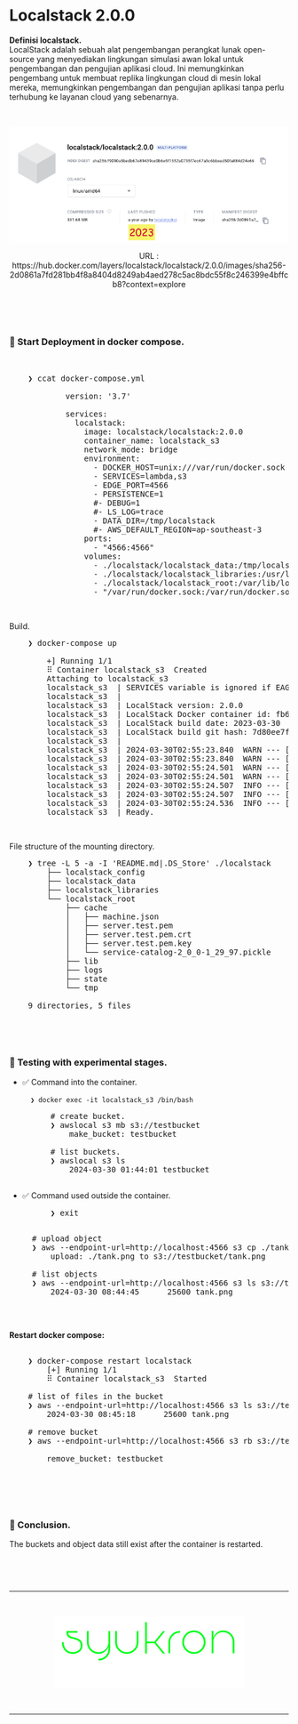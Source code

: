 # Localstack 2.0.0


**Definisi localstack.** <br />
LocalStack adalah sebuah alat pengembangan perangkat lunak open-source yang menyediakan lingkungan simulasi awan lokal untuk pengembangan dan pengujian aplikasi cloud. Ini memungkinkan pengembang untuk membuat replika lingkungan cloud di mesin lokal mereka, memungkinkan pengembangan dan pengujian aplikasi tanpa perlu terhubung ke layanan cloud yang sebenarnya.

&nbsp;

<div align="center">
    <img src="./gambar-petunjuk/ss_localstack_2.0.0_dockerhub.png" alt="ss_localstack_2.0.0_dockerhub" style="display: block; margin: 0 auto;">
    <p align="center">URL : https://hub.docker.com/layers/localstack/localstack/2.0.0/images/sha256-2d0861a7fd281bb4f8a8404d8249ab4aed278c5ac8bdc55f8c246399e4bffcb8?context=explore</p>
</div> 

&nbsp;

&nbsp;

### &#x1F530; Start Deployment in docker compose.

&nbsp;

<pre>
    ❯ ccat docker-compose.yml

            version: '3.7'
            
            services:
              localstack:
                image: localstack/localstack:2.0.0
                container_name: localstack_s3
                network_mode: bridge
                environment:
                  - DOCKER_HOST=unix:///var/run/docker.sock
                  - SERVICES=lambda,s3
                  - EDGE_PORT=4566
                  - PERSISTENCE=1
                  #- DEBUG=1
                  #- LS_LOG=trace
                  - DATA_DIR=/tmp/localstack
                  #- AWS_DEFAULT_REGION=ap-southeast-3
                ports:
                  - "4566:4566"
                volumes:
                  - ./localstack/localstack_data:/tmp/localstack
                  - ./localstack/localstack_libraries:/usr/lib/localstack    # static third-party packages installed into the container images
                  - ./localstack/localstack_root:/var/lib/localstack         # the LocalStack volume directory root
                  - "/var/run/docker.sock:/var/run/docker.sock"
</pre>

&nbsp;

Build.
<pre>
    ❯ docker-compose up

        +] Running 1/1
        ⠿ Container localstack_s3  Created                                                                                                                                                0.6s
        Attaching to localstack_s3
        localstack_s3  | SERVICES variable is ignored if EAGER_SERVICE_LOADING=0.
        localstack_s3  | 
        localstack_s3  | LocalStack version: 2.0.0
        localstack_s3  | LocalStack Docker container id: fb654c4bfa33
        localstack_s3  | LocalStack build date: 2023-03-30
        localstack_s3  | LocalStack build git hash: 7d80ee7f
        localstack_s3  | 
        localstack_s3  | 2024-03-30T02:55:23.840  WARN --- [  MainThread] localstack.deprecations    : DATA_DIR is deprecated (since 1.0.0) and will be removed in upcoming releases of LocalStack! Please use PERSISTENCE instead. The state will be stored in your LocalStack volume in the state/ directory.
        localstack_s3  | 2024-03-30T02:55:23.840  WARN --- [  MainThread] localstack.deprecations    : EDGE_PORT is deprecated (since 2.0.0) and will be removed in upcoming releases of LocalStack! This configuration will be migrated to GATEWAY_LISTEN
        localstack_s3  | 2024-03-30T02:55:24.501  WARN --- [-functhread3] hypercorn.error            : ASGI Framework Lifespan error, continuing without Lifespan support
        localstack_s3  | 2024-03-30T02:55:24.501  WARN --- [-functhread3] hypercorn.error            : ASGI Framework Lifespan error, continuing without Lifespan support
        localstack_s3  | 2024-03-30T02:55:24.507  INFO --- [-functhread3] hypercorn.error            : Running on https://0.0.0.0:4566 (CTRL + C to quit)
        localstack_s3  | 2024-03-30T02:55:24.507  INFO --- [-functhread3] hypercorn.error            : Running on https://0.0.0.0:4566 (CTRL + C to quit)
        localstack_s3  | 2024-03-30T02:55:24.536  INFO --- [  MainThread] localstack.utils.bootstrap : Execution of "start_runtime_components" took 605.29ms
        localstack_s3  | Ready.
</pre>

&nbsp;

File structure of the mounting directory.
<pre>
    ❯ tree -L 5 -a -I 'README.md|.DS_Store' ./localstack
        ├── localstack_config
        ├── localstack_data
        ├── localstack_libraries
        └── localstack_root
            ├── cache
            │   ├── machine.json
            │   ├── server.test.pem
            │   ├── server.test.pem.crt
            │   ├── server.test.pem.key
            │   └── service-catalog-2_0_0-1_29_97.pickle
            ├── lib
            ├── logs
            ├── state
            └── tmp

    9 directories, 5 files
</pre>

&nbsp;

&nbsp;

### &#x1F530; Testing with experimental stages.

- &#x2705; Command into the container.

        ❯ docker exec -it localstack_s3 /bin/bash

    <pre>
        # create bucket.
        ❯ awslocal s3 mb s3://testbucket
            make_bucket: testbucket

        # list buckets.
        ❯ awslocal s3 ls
            2024-03-30 01:44:01 testbucket
    </pre>

- &#x2705; Command used outside the container.
    <pre>
        ❯ exit
    </pre>
    <pre>
    # upload object
    ❯ aws --endpoint-url=http://localhost:4566 s3 cp ./tank.png s3://testbucket/tank.png
        upload: ./tank.png to s3://testbucket/tank.png

    # list objects
    ❯ aws --endpoint-url=http://localhost:4566 s3 ls s3://testbucket/ 
        2024-03-30 08:44:45      25600 tank.png
    </pre>

&nbsp;

**Restart docker compose:**

<pre>

    ❯ docker-compose restart localstack
        [+] Running 1/1
        ⠿ Container localstack_s3  Started  

    # list of files in the bucket
    ❯ aws --endpoint-url=http://localhost:4566 s3 ls s3://testbucket/
        2024-03-30 08:45:18      25600 tank.png

    # remove bucket
    ❯ aws --endpoint-url=http://localhost:4566 s3 rb s3://testbucket --force

        remove_bucket: testbucket

</pre>

&nbsp;

&nbsp;

### &#x1F530; Conclusion.

The buckets and object data still exist after the container is restarted.

&nbsp;

&nbsp;

---

&nbsp;

<div align="center">
    <img src="./gambar-petunjuk/syukron.png" alt="syukron" style="display: block; margin: 0 auto;">
</div> 

&nbsp;

---

&nbsp;

&nbsp;